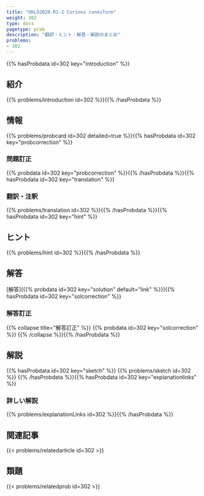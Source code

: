 ```yaml
---
title: "UKLO2020-R1-2 Curious cuneiform"
weight: 302
type: docs
pagetype: prob
description: "翻訳・ヒント・解答・解説のまとめ"
problems: 
- 302
---
```


{{% hasProbdata id=302 key="introduction" %}}

## 紹介

{{% problems/introduction id=302 %}}{{% /hasProbdata %}}

## 情報

{{% problems/probcard id=302 detailed=true %}}{{% hasProbdata id=302 key="probcorrection" %}}

### 問題訂正

{{% probdata id=302 key="probcorrection" %}}{{% /hasProbdata %}}{{% hasProbdata id=302 key="translation" %}}

### 翻訳・注釈

{{% problems/translation id=302 %}}{{% /hasProbdata %}}{{% hasProbdata id=302 key="hint" %}}

## ヒント

{{% problems/hint id=302 %}}{{% /hasProbdata %}}

## 解答

[解答]({{% probdata id=302 key="solution" default="link" %}}){{% hasProbdata id=302 key="solcorrection" %}}

### 解答訂正

{{% collapse title="解答訂正" %}}
{{% probdata id=302 key="solcorrection" %}}
{{% /collapse %}}{{% /hasProbdata %}}

## 解説

{{% hasProbdata id=302 key="sketch" %}}
{{% problems/sketch id=302 %}}
{{% /hasProbdata %}}{{% hasProbdata id=302 key="explanationlinks" %}}

### 詳しい解説

{{% problems/explanationLinks id=302 %}}{{% /hasProbdata %}}

## 関連記事

{{< problems/relatedarticle id=302 >}}

## 類題

{{< problems/relatedprob id=302 >}}
